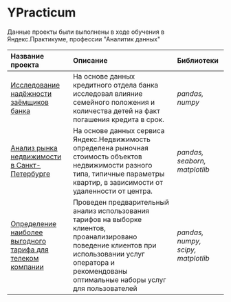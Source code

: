 # YPracticum
Данные проекты были выполнены в ходе обучения в Яндекс.Практикуме, профессии "Аналитик данных"

| Название проекта | Описание|Библиотеки|
| :-------------------- | :--------------------- |:----------------------------|
| [Исследование надёжности заёмщиков банка](https://github.com/AlexVolkov11/YPracticum/blob/main/Reliability_of_borrowers/Reliability_of_borrowers.ipynb)| На основе данных кредитного отдела банка исследовал влияние семейного положения и количества детей на факт погашения кредита в срок.| *pandas, numpy* |
| [Анализ рынка недвижимости в Санкт-Петербурге](https://github.com/AlexVolkov11/YPracticum/blob/main/spb_apartments/spb_apartments.ipynb) | На основе данных сервиса Яндекс.Недвижимость определена рыночная стоимость объектов недвижимости разного типа, типичные параметры квартир, в зависимости от удаленности от центра. | *pandas, seaborn, matplotlib* |
| [Определение наиболее выгодного тарифа для телеком компании](https://github.com/AlexVolkov11/YPracticum/blob/main/telecom_tariffs/telecom_tariffs.ipynb) | Проведен предварительный анализ использования тарифов на выборке клиентов, проанализировано поведение клиентов при использовании услуг оператора и рекомендованы оптимальные наборы услуг для пользователей | *pandas, numpy, scipy, matplotlib* |
